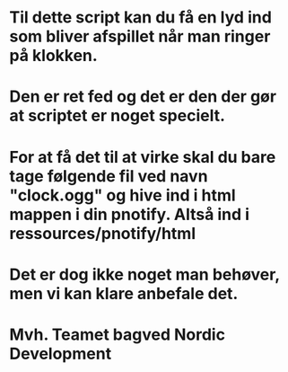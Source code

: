 # Til dette script kan du få en lyd ind som bliver afspillet når man ringer på klokken.

# Den er ret fed og det er den der gør at scriptet er noget specielt.

# For at få det til at virke skal du bare tage følgende fil ved navn "clock.ogg" og hive ind i html mappen i din pnotify. Altså ind i ressources/pnotify/html

# Det er dog ikke noget man behøver, men vi kan klare anbefale det.

# Mvh. Teamet bagved Nordic Development